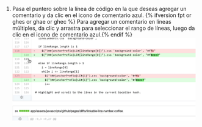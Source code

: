 1. Pasa el puntero sobre la línea de código en la que deseas agregar un comentario y da clic en el icono de comentario azul. {% ifversion fpt or ghes or ghae or ghec %} Para agregar un comentario en líneas múltiples, da clic y arrastra para seleccionar el rango de líneas, luego da clic en el icono de comentario azul.{% endif %} ![Icono de comentario azul](/assets/images/help/commits/hover-comment-icon.gif)
